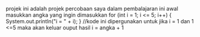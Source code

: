projek ini adalah projek percobaan saya dalam pembalajaran ini
awal masukkan angka yang ingin dimasukkan
for (int i = 1; i <= 5; i++) {
            System.out.println("i = " + i);
        }
//kode ini dipergunakan untuk jika i = 1 dan 1 <=5 maka akan keluar ouput hasil i = angka + 1
